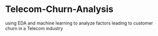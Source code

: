 # Telecom-Churn-Analysis
using EDA and machine learning to analyze factors leading to customer churn in a Telecom industry
